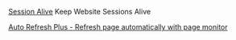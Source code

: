 
[Session Alive](https://github.com/aruneli/session-alive/)
Keep Website Sessions Alive

[Auto Refresh Plus - Refresh page automatically with page monitor](https://autorefresh.io/)
